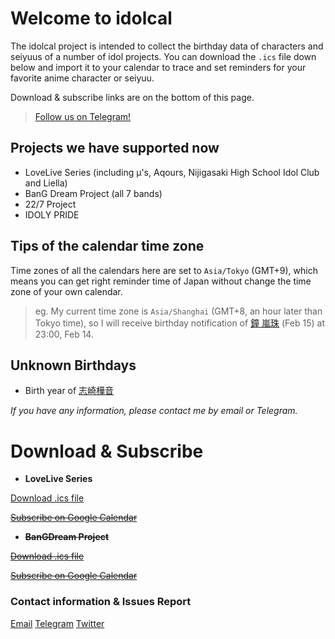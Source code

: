 # Welcome to idolcal

The idolcal project is intended to collect the birthday data of characters and seiyuus of a number of idol projects. You can download the `.ics` file down below and import it to your calendar to trace and set reminders for your favorite anime character or seiyuu.

Download & subscribe links are on the bottom of this page.

> [Follow us on Telegram!](https://t.me/loveidol)

## Projects we have supported now

- LoveLive Series (including μ's, Aqours, Nijigasaki High School Idol Club and Liella)
- BanG Dream Project (all 7 bands)
- 22/7 Project
- IDOLY PRIDE

## Tips of the calendar time zone

Time zones of all the calendars here are set to `Asia/Tokyo` (GMT+9), which means  you can get right reminder time of Japan without change the time zone of your own calendar.

> eg. My current time zone is `Asia/Shanghai` (GMT+8, an hour later than Tokyo time), so I will receive birthday notification of [鐘 嵐珠](https://lovelive-as.bushimo.jp/member/lanzhu/) (Feb 15) at 23:00, Feb 14.

## Unknown Birthdays

- Birth year of [志崎樺音](http://acecrew.co.jp/artist/shizakikanon.html)

_If you have any information, please contact me by email or Telegram._

# Download & Subscribe

- **LoveLive Series**

[Download .ics file](calendar/LoveLive.ics)

[~~Subscribe on Google Calendar~~](example.com)

- ~~**BanGDream Project**~~

[~~Download .ics file~~](calendar/BanGDream.ics)

[~~Subscribe on Google Calendar~~](example.com)

### Contact information & Issues Report

[Email](mailto:Liyuu@outlook.jp)
[Telegram](https://t.me/Pain4Din0)
[Twitter](https://twitter.com/Pain4Din0)
